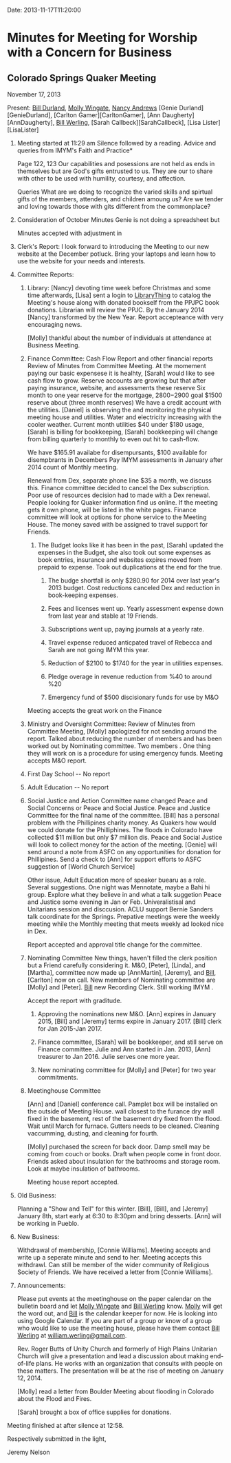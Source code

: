 Date: 2013-11-17T11:20:00

[BillDurland]: /Friends/BillDurland
[BillWerling]: /Friends/BillWerling
[MollyWingate]: /Friends/MollyWingate
[NancyAndrews]: /Friends/NancyAndrews


# Minutes for Meeting for Worship with a Concern for Business
## Colorado Springs Quaker Meeting
November 17, 2013

Present: [Bill Durland][BillDurland], [Molly Wingate][MollyWingate], [Nancy Andrews][NancyAndrews]
[Genie Durland][GenieDurland], [Carlton Gamer][CarltonGamer],
[Ann Daugherty][AnnDaugherty], [Bill Werling][BillWerling], [Sarah Callbeck][SarahCallbeck],
[Lisa Lister][LisaLister]

1.  Meeting started at 11:29 am Silence followed by a reading. Advice and queries from IMYM's 
    Faith and Practice*

    Page 122, 123
    Our capabilities and posessions are not held as ends in themselves but are God's gifts entrusted to
    us. They are our to share with other to be used with humility, courtesy, and affection.

    Queries
    What are we doing to recognize the varied skills and spirtual gifts of the members, attenders, and 
    children amoung us? Are we tender and loving towards those with gits different from the 
    commonplace?
    
 

2.  Consideration of October Minutes
    Genie is not doing a spreadsheet but 

    Minutes accepted with adjustment in 

3.  Clerk's Report:  I look forward to introducing the Meeting to our new 
    website at the December potluck. Bring your laptops and learn how to 
    use the website for your needs and interests.

4.  Committee Reports:

    1.  Library: 
        [Nancy] devoting time week before Christmas and some time afterwards, [Lisa] sent 
        a login to [LibraryThing]() to catalog the Meeting's house along with donated 
        bookself from the PPJPC book donations. Librarian will review the PPJC. By the January
        2014 [Nancy] transformed by the New Year. Report accepteance with very encouraging 
        news.

        [Molly] thankful about the number of individuals at attendance at Business Meeting.

    1.  Finance Committee: Cash Flow Report and other financial reports
        Review of Minutes from Committee Meeting. At the momement paying our basic 
        expensese it is healhty, [Sarah] would like to see cash flow to grow. Reserve accounts are
        growing but that after paying insurance, website, and assessments these reserve 
        Six month to one year reserve for the mortgage, $2800-$2900 goal $1500 reserve about (three
        month reserves) We have a credit account with the utilities. [Daniel] is observing the 
        and monitoring the physical meeting house and utilities. Water and electricity increasing with 
        the cooler weather. Current month utilities $40 under $180 usage, [Sarah] is billing for 
        bookkeeping, [Sarah] bookkeeping will change from billing quarterly to monthly to even out 
        hit to cash-flow. 

        We have $165.91 availabe for disempursants, $100 available for disempbrants in Decembers
        Pay IMYM assessments in January after 2014 count of Monthly meeting. 

        Renewal from Dex, separate phone line $35 a month, we discuss this. Finance committee decided to 
        cancel the Dex subscription. Poor use of resources decision had to made with a Dex renewal.
        People looking for Quaker information find us online. If the meeting gets it own phone, will be listed
        in the white pages. Finance committee will look at options for phone service to the Meeting House.
        The money saved with be assigned to travel support for Friends. 

        1.  The Budget looks like it has been in the past, [Sarah] updated the expenses in the Budget, she
            also took out some expenses as book entries, insurance and websites expires moved from prepaid to 
            expense. Took out duplications at the end for the true. 

            1.  The budge shortfall is only $280.90 for 2014 over last year's 2013 budget. 
                Cost reductions canceled Dex and reduction in book-keeping expenses.
            
            1.  Fees and licenses went up. Yearly assessment expense down from last year and stable at 19 Friends.
            
            1.  Subscriptions went up, paying journals at a yearly rate. 

            1.  Travel expense reduced anticpated travel of Rebecca and Sarah are not going IMYM this year.     

            1.  Reduction of $2100 to $1740 for the year in utilities expenses.
            
            1.  Pledge overage in revenue reduction from %40 to around %20
  
            1.  Emergency fund of $500 discisionary funds for use by M&O 

         Meeting accepts the great work on the Finance 
            
    1.  Ministry and Oversight Committee: Review of Minutes from Committee Meeting, [Molly] apologized
        for not sending around the report. Talked about reducing the number of members and has been worked
        out by Nominating committee. Two members . One thing they will work on is a procedure for using 
        emergency funds. Meeting accepts M&O report.

    1.  First Day School -- No report

    1.  Adult Education -- No report 
	
    1.  Social Justice and Action Committee name changed Peace and Social Concerns or Peace and Social Justice. 
        Peace and Justice Committee for the final name of the committee. [Bill] has a personal problem with the 
        Phillipines charity money. As Quakers how would we could donate for the Philliphines.  The floods in 
        Colorado have collected $11 million but only $7 million dis.  Peace and Social Justice will look to collect
        money for the action of the meeting. [Genie] will send around a note from ASFC on any opportunities for 
        donation for Phillipines. Send a check to [Ann] for support efforts to ASFC suggestion of [World Church Service]
  
        Other issue, Adult Education more of speaker buearu as a role. Several suggestions. One night was Mennotate, maybe
        a Bahi hi group. Explore what they believe in and what a talk suggetion Peace and Justice some evening in Jan or 
        Feb. Univeralistisal and Unitarians session and disccusion. ACLU support Bernie Sanders talk coordinate for the 
        Springs. Prepative meetings were the weekly meeting while the Monthly meeting that meets weekly ad looked nice 
        in Dex.

        Report accepted and approval title change for the committee.      

    1.  Nominating Committee  New things, haven't filled the clerk position but a Friend carefully considering it. 
        M&O, [Peter], [Linda], and [Martha], committee now made up [AnnMartin], [Jeremy], and [Bill][BillDurland], 
        [Carlton] now on call. New members of Nominating committee are [Molly] and [Peter]. [Bill][BillWerling] 
        new Recording Clerk. Still working IMYM .

        Accept the report with graditude.

        1.  Approving the nominations new M&O. [Ann] expires in January 2015, [Bill] and [Jeremy] terms
            expire in January 2017. [Bill] clerk for Jan 2015-Jan 2017.

        1.  Finance committee, [Sarah] will be bookkeeper, and still serve on Finance committee. Julie and 
            Ann started in Jan. 2013, [Ann] treasurer to Jan 2016. Julie serves one more year.

        1.  New nominating committee for [Molly] and [Peter] for two year commitments. 
        
    1.  Meetinghouse Committee 

        [Ann] and [Daniel] conference call. Pamplet box will be installed on the outside of Meeting House.
        wall closest to the furance dry wall fixed in the basement, rest of the basement dry fixed from the 
        flood. Wait until March for furnace. Gutters needs to be cleaned. Cleaning vaccumming, dusting, 
        and cleaning for fourth.

        [Molly] purchased the screen for back door. Damp smell may be coming from couch or books. Draft
        when people come in front door. Friends asked about insulation for the bathrooms and storage room.
        Look at maybe insulation of bathrooms. 
 
        Meeting house report accepted. 
 
5.  Old Business:
 
    Planning a "Show and Tell" for this winter. [Bill], [Bill], and [Jeremy] January 8th, start early 
    at 6:30 to 8:30pm and bring desserts. [Ann] will be working in Pueblo. 
		 
6.  New Business:

    Withdrawal of membership, [Connie Williams]. Meeting accepts and write up a seperate minute 
    and send to her. Meeting accepts this withdrawl. Can still be member of the wider community 
    of Religious Society of Friends. We have received a letter from [Connie Williams].  

7.  Announcements:

    Please put events at the meetinghouse on the paper calendar on the bulletin 
    board and let [Molly Wingate][MollyWingate] and [Bill Werling][BillWerling] 
    know. [Molly][MollyWingate] will get the word out, and [Bill][BillWerling]
    is the calendar keeper for now.  He is looking into using Google Calendar. 
    If you are part of a group or know of a group who would like to use the 
    meeting house, please have them contact [Bill Werling][BillWerling] at 
    william.werling@gmail.com. 

    Rev. Roger Butts of Unity Church and formerly of High Plains Unitarian
    Church will give a presentation and lead a discussion about making 
    end-of-life plans.  He works with an organization that consults with 
    people on these matters.  The presentation will be at the rise of meeting on 
    January 12, 2014.

    [Molly] read a letter from Boulder Meeting about flooding in Colorado about the 
    Flood and Fires. 

    [Sarah] brought a box of office supplies for donations.

Meeting finished at after silence at 12:58.

Respectively submitted in the light,

Jeremy Nelson
